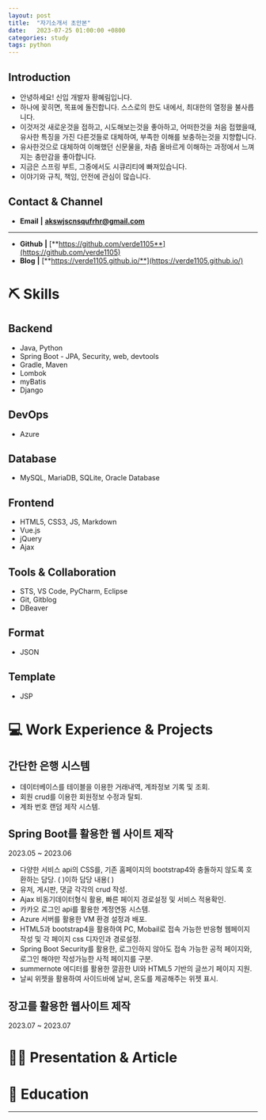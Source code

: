 ```yaml
---
layout: post
title:  "자기소개서 초안본"
date:   2023-07-25 01:00:00 +0800
categories: study
tags: python
---
```

## Introduction

- 안녕하세요! 신입 개발자 황혜림입니다.
- 하나에 꽂히면, 목표에 돌진합니다. 스스로의 한도 내에서, 최대한의 열정을 불사릅니다.
- 이것저것 새로운것을 접하고, 시도해보는것을 좋아하고, 어떠한것을 처음 접했을때, 유사한 특징을 가진 다른것들로 대체하여, 부족한 이해를 보충하는것을 지향합니다.
- 유사한것으로 대체하여 이해했던 신문물을, 차츰 올바르게 이해하는 과정에서 느껴지는 충만감을 좋아합니다. 
- 지금은 스프링 부트, 그중에서도 시큐리티에 빠져있습니다.
- 이야기와 규칙, 책임, 안전에 관심이 많습니다. 

## Contact & Channel

- **Email** **|** **akswjscnsqufrhr@gmail.com**

---

- **Github** **|** [**https://github.com/verde1105**](https://github.com/verde1105)
- **Blog** **|** [**https://verde1105.github.io/**](https://verde1105.github.io/)

# ⛏️ Skills
## Backend

- Java, Python
- Spring Boot - JPA, Security, web, devtools
- Gradle, Maven
- Lombok
- myBatis
- Django

## DevOps

- Azure

## Database

- MySQL, MariaDB, SQLite, Oracle Database

## Frontend

- HTML5, CSS3, JS, Markdown
- Vue.js
- jQuery 
- Ajax

## Tools & Collaboration

- STS, VS Code, PyCharm, Eclipse
- Git, Gitblog
- DBeaver

## Format

- JSON

## Template

- JSP

# 💻 Work Experience & Projects
## 간단한 은행 시스템
- 데이터베이스를 테이블을 이용한 거래내역, 계좌정보 기록 및 조회.
- 회원 crud를 이용한 회원정보 수정과 탈퇴.
- 계좌 번호 랜덤 제작 시스템.
    
    
## Spring Boot를 활용한 웹 사이트 제작
2023.05 ~ 2023.06

- 다양한 서비스 api의 CSS를, 기존 홈페이지의 bootstrap4와 충돌하지 않도록 호환하는 담당.
(   )이하 담당 내용(   )
- 유저, 게시판, 댓글 각각의 crud 작성.
- Ajax 비동기데이터형식 활용, 빠른 페이지 경로설정 및 서비스 적용확인.
- 카카오 로그인 api를 활용한 계정연동 시스템.
- Azure 서버를 활용한 VM 환경 설정과 배포.
- HTML5과 bootstrap4을 활용하여 PC, Mobail로 접속 가능한 반응형 웹페이지 작성 및 각 페이지 css 디자인과 경로설정.   
- Spring Boot Security를 활용한, 로그인하지 않아도 접속 가능한 공적 페이지와, 로그인 해야만 작성가능한 사적 페이지를 구분.
- summernote 에디터를 활용한 깔끔한 UI와 HTML5 기반의 글쓰기 페이지 지원.
- 날씨 위젯을 활용하여 사이드바에 날씨, 온도를 제공해주는 위젯 표시.

## 장고를 활용한 웹사이트 제작

2023.07 ~ 2023.07


# ✍🏻 Presentation & Article



# 📄 Education

---
